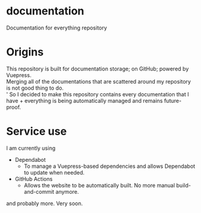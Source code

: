 # documentation
Documentation for everything repository

# Origins
This repository is built for documentation storage; on GitHub; powered by Vuepress.<br/>
Merging all of the documentations that are scattered around my repository is not good thing to do.<br>'
So I decided to make this repository contains every documentation that I have + everything is being automatically managed and remains future-proof.

# Service use
I am currently using
- Dependabot
    - To manage a Vuepress-based dependencies and allows Dependabot to update when needed.
- GitHub Actions
    - Allows the website to be automatically built. No more manual build-and-commit anymore.

and probably more. Very soon.

